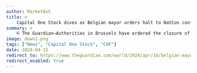 ```yaml
---
author: MarketBot
title: >
    Capital One Stock dives as Belgian mayor orders halt to NatCon conference attended by Braverman
summary: >
    © The Guardian—Authorities in Brussels have ordered the closure of a radical right conference that was addressed by British politicians including Nigel Farage and Suella Braverman.
image: down1.png
tags: ["News", "Capital One Stock", "COF"]
date: 2024-04-15
redirect_to: https://www.theguardian.com/world/2024/apr/16/belgian-mayor-natcon-conference-braverman-farage-brussels
redirect_enabled: true
---
```

